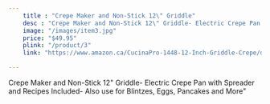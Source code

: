 ```yaml
---
    title : "Crepe Maker and Non-Stick 12\" Griddle"
    desc : "Crepe Maker and Non-Stick 12\" Griddle- Electric Crepe Pan with Spreader and Recipes Included- Also use for Blintzes, Eggs, Pancakes and More"
    image: "/images/item3.jpg"
    price: "$49.95"
    plink: "/product/3"
    link: "https://www.amazon.ca/CucinaPro-1448-12-Inch-Griddle-Crepe/dp/B001EZCJL8/ref=sr_1_7?gclid=Cj0KCQjwr4eYBhDrARIsANPywCiZk3UKPM6p3wy3o0QGdMRNIZjc-IZhscUmgLlB6iFkoLaRyRiFW8gaArFiEALw_wcB&hvadid=596079514466&hvdev=c&hvlocphy=9001314&hvnetw=g&hvqmt=e&hvrand=14636581063635512960&hvtargid=kwd-301827503455&hydadcr=21260_13355336&keywords=cool+cooking+gadgets&qid=1661196350&sr=8-7"

---
```


Crepe Maker and Non-Stick 12\" Griddle- Electric Crepe Pan with Spreader and Recipes Included- Also use for Blintzes, Eggs, Pancakes and More"